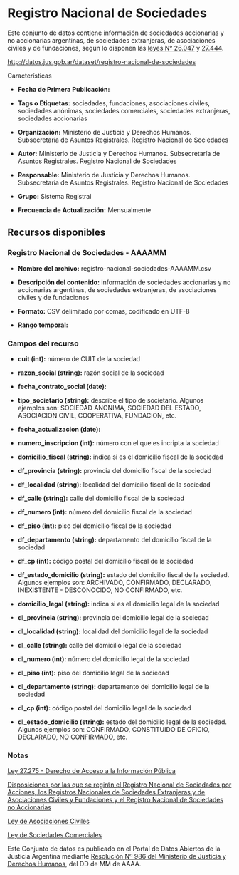Registro Nacional de Sociedades
===============================

Este conjunto de datos contiene información de sociedades accionarias y no accionarias argentinas, de sociedades extranjeras, de asociaciones civiles y de fundaciones, según lo disponen las [leyes N° 26.047](http://servicios.infoleg.gob.ar/infolegInternet/anexos/105000-109999/108436/norma.htm) y [27.444](http://servicios.infoleg.gob.ar/infolegInternet/anexos/310000-314999/311587/norma.htm).

http://datos.jus.gob.ar/dataset/registro-nacional-de-sociedades

Características

-   **Fecha de Primera Publicación:**

-   **Tags o Etiquetas:** sociedades, fundaciones, asociaciones civiles, sociedades anónimas, sociedades comerciales, sociedades extranjeras, sociedades accionarias

-   **Organización:** Ministerio de Justicia y Derechos Humanos. Subsecretaría de Asuntos Registrales. Registro Nacional de Sociedades

-   **Autor:** Ministerio de Justicia y Derechos Humanos. Subsecretaría de Asuntos Registrales. Registro Nacional de Sociedades

-   **Responsable:** Ministerio de Justicia y Derechos Humanos. Subsecretaría de Asuntos Registrales. Registro Nacional de Sociedades

-   **Grupo:** Sistema Registral

-   **Frecuencia de Actualización:** Mensualmente

Recursos disponibles
--------------------

### Registro Nacional de Sociedades - AAAAMM

-   **Nombre del archivo:** registro-nacional-sociedades-AAAAMM.csv

-   **Descripción del contenido:** información de sociedades accionarias y no accionarias argentinas, de sociedades extranjeras, de asociaciones civiles y de fundaciones

-   **Formato:** CSV delimitado por comas, codificado en UTF-8

-   **Rango temporal:** 

### Campos del recurso

-   **cuit (int):** número de CUIT de la sociedad

-   **razon_social (string):** razón social de la sociedad

-   **fecha_contrato_social (date):**

-   **tipo_societario (string):** describe el tipo de societario. Algunos ejemplos son: SOCIEDAD ANONIMA, SOCIEDAD DEL ESTADO, ASOCIACION CIVIL, COOPERATIVA, FUNDACION, etc.

-   **fecha_actualizacion (date):**

-   **numero_inscripcion (int):** número con el que es incripta la sociedad

-   **domicilio_fiscal (string):** indica si es el domicilio fiscal de la sociedad

-   **df_provincia (string):** provincia del domicilio fiscal de la sociedad

-   **df_localidad (string):** localidad del domicilio fiscal de la sociedad

-   **df_calle (string):** calle del domicilio fiscal de la sociedad

-   **df_numero (int):** número del domicilio fiscal de la sociedad

-   **df_piso (int):** piso del domicilio fiscal de la sociedad

-   **df_departamento (string):** departamento del domicilio fiscal de la sociedad

-   **df_cp (int):** código postal del domicilio fiscal de la sociedad

-   **df_estado_domicilio (string):** estado del domicilio fiscal de la sociedad. Algunos ejemplos son: ARCHIVADO, CONFIRMADO, DECLARADO, INEXISTENTE - DESCONOCIDO, NO CONFIRMADO, etc.

-   **domicilio_legal (string):** indica si es el domicilio legal de la sociedad

-   **dl_provincia (string):** provincia del domicilio legal de la sociedad

-   **dl_localidad (string):** localidad del domicilio legal de la sociedad

-   **dl_calle (string):** calle del domicilio legal de la sociedad

-   **dl_numero (int):** número del domicilio legal de la sociedad

-   **dl_piso (int):** piso del domicilio legal de la sociedad

-   **dl_departamento (string):** departamento del domicilio legal de la sociedad

-   **dl_cp (int):** código postal del domicilio legal de la sociedad

-   **dl_estado_domicilio (string):** estado del domicilio legal de la sociedad. Algunos ejemplos son: CONFIRMADO, CONSTITUIDO DE OFICIO, DECLARADO, NO CONFIRMADO, etc.

### Notas

[Ley 27.275 - Derecho de Acceso a la Información Pública](http://servicios.infoleg.gob.ar/infolegInternet/anexos/265000-269999/265949/norma.htm)

[Disposiciones por las que se regirán el Registro Nacional de Sociedades por Acciones, los Registros Nacionales de Sociedades Extranjeras y de Asociaciones Civiles y Fundaciones y el Registro Nacional de Sociedades no Accionarias](http://servicios.infoleg.gob.ar/infolegInternet/anexos/105000-109999/108436/norma.htm)

[Ley de Asociaciones Civiles](http://servicios.infoleg.gob.ar/infolegInternet/anexos/0-4999/456/norma.htm)

[Ley de Sociedades Comerciales](http://servicios.infoleg.gob.ar/infolegInternet/anexos/25000-29999/25553/texact.htm)

Este Conjunto de datos es publicado en el Portal de Datos Abiertos de la Justicia Argentina mediante [Resolución Nº 986 del Ministerio de Justicia y Derechos Humanos](), del DD de MM de AAAA.
